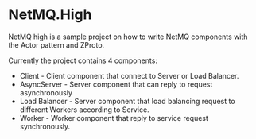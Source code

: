 # NetMQ.High

NetMQ high is a sample project on how to write NetMQ components with the Actor pattern and ZProto.

Currently the project contains 4 components:

* Client - Client component that connect to Server or Load Balancer.
* AsyncServer - Server component that can reply to request asynchronously
* Load Balancer - Server component that load balancing request to different Workers according to Service.
* Worker - Worker component that reply to service request synchronously.


